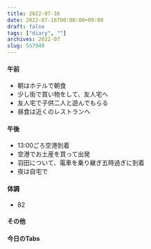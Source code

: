 ```yaml
---
title: 2022-07-16
date: 2022-07-16T00:00:00+09:00
draft: false
tags: ["diary", ""]
archives: 2022-07
slug: 557940
---
```

#### 午前
- 朝はホテルで朝食
- 少し街で買い物をして、友人宅へ
- 友人宅で子供二人と遊んでもらる
- 昼食は近くのレストランへ
#### 午後
- 13:00ごろ空港到着
- 空港でお土産を買って出発
- 羽田について、電車を乗り継ぎ五時過ぎに到着
- 夜は自宅で
#### 体調
- 82
#### その他
#### 今日のTabs